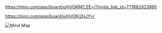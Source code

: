 https://miro.com/app/board/uXjVOKM7_EE=/?invite_link_id=771882923995


https://miro.com/app/board/uXjVOKj2HJY=/

![Mind Map](https://user-images.githubusercontent.com/99458354/155451669-226bfa6f-1870-48f7-af0d-c068f370b6f9.jpeg)
